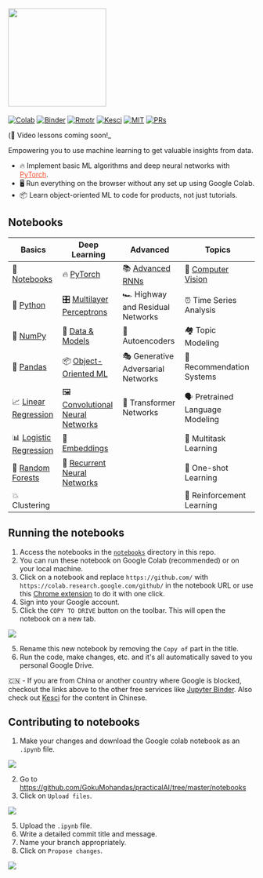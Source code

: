 # <img src="https://github.com/GokuMohandas/practicalAI/blob/master/images/logo.png" width="200" />

[![Colab](https://img.shields.io/badge/launch-Google%20Colab-45aaf2.svg)](https://github.com/GokuMohandas/practicalAI#notebooks)
[![Binder](https://img.shields.io/badge/launch-Jupyter-5eba00.svg)](https://mybinder.org/v2/gh/GokuMohandas/practicalAI/master)
[![Rmotr](https://img.shields.io/badge/launch-Rmotr-cd201f.svg)](https://notebooks.rmotr.com/clone/gh/GokuMohandas/practicalAI)
[![Kesci](https://img.shields.io/badge/launch-Kesci-fd9644.svg)](https://www.kesci.com/home/column/5c20e4c5916b6200104eea63)
[![MIT](https://img.shields.io/badge/license-MIT-f1c40f.svg)](https://github.com/GokuMohandas/practicalAI/blob/master/LICENSE)
[![PRs](https://img.shields.io/badge/PRs-welcome-6574cd.svg)]()

(🎥 Video lessons coming soon!_

Empowering you to use machine learning to get valuable insights from data.
- 🔥 Implement basic ML algorithms and deep neural networks with <a href="https://pytorch.org/" target="_blank" style="color:#ee4c2c">PyTorch</a>.
- 🖥️ Run everything on the browser without any set up using Google Colab.
- 📦 Learn object-oriented ML to code for products, not just tutorials.

## Notebooks
|Basics|Deep Learning|Advanced|Topics|
|-|-|-|-|
| 📓 [Notebooks](https://colab.research.google.com/github/GokuMohandas/practicalAI/blob/master/notebooks/00_Notebooks.ipynb)|🔥 [PyTorch](https://colab.research.google.com/github/GokuMohandas/practicalAI/blob/master/notebooks/07_PyTorch.ipynb)|📚 [Advanced RNNs](https://colab.research.google.com/github/GokuMohandas/practicalAI/blob/master/notebooks/14_Advanced_RNNs.ipynb)|📸 [Computer Vision](https://colab.research.google.com/github/GokuMohandas/practicalAI/blob/master/notebooks/15_Computer_Vision.ipynb)|
| 🐍 [Python](https://colab.research.google.com/github/GokuMohandas/practicalAI/blob/master/notebooks/01_Python.ipynb)|🎛️ [Multilayer Perceptrons](https://colab.research.google.com/github/GokuMohandas/practicalAI/blob/master/notebooks/08_Multilayer_Perceptron.ipynb)|🏎️ Highway and Residual Networks|⏰ Time Series Analysis|
|🔢 [NumPy](https://colab.research.google.com/github/GokuMohandas/practicalAI/blob/master/notebooks/02_NumPy.ipynb)|🔎 [Data & Models](https://colab.research.google.com/github/GokuMohandas/practicalAI/blob/master/notebooks/09_Data_and_Models.ipynb)|🔮 Autoencoders|🏘️ Topic Modeling|
| 🐼 [Pandas](https://colab.research.google.com/github/GokuMohandas/practicalAI/blob/master/notebooks/03_Pandas.ipynb) |📦 [Object-Oriented ML](https://colab.research.google.com/github/GokuMohandas/practicalAI/blob/master/notebooks/10_Object_Oriented_ML.ipynb)|🎭 Generative Adversarial Networks|🛒 Recommendation Systems|
|📈 [Linear Regression](https://colab.research.google.com/github/GokuMohandas/practicalAI/blob/master/notebooks/04_Linear_Regression.ipynb)|🖼️ [Convolutional Neural Networks](https://colab.research.google.com/github/GokuMohandas/practicalAI/blob/master/notebooks/11_Convolutional_Neural_Networks.ipynb)|🐝 Transformer Networks|🗣️ Pretrained Language Modeling|
|📊 [Logistic Regression](https://colab.research.google.com/github/GokuMohandas/practicalAI/blob/master/notebooks/05_Logistic_Regression.ipynb)|📝 [Embeddings](https://colab.research.google.com/github/GokuMohandas/practicalAI/blob/master/notebooks/12_Embeddings.ipynb)||🤷 Multitask Learning|
|🌳 [Random Forests](https://colab.research.google.com/github/GokuMohandas/practicalAI/blob/master/notebooks/06_Random_Forests.ipynb)|📗 [Recurrent Neural Networks](https://colab.research.google.com/github/GokuMohandas/practicalAI/blob/master/notebooks/13_Recurrent_Neural_Networks.ipynb)||🎯 One-shot Learning|
|💥 Clustering|||🍒 Reinforcement Learning|

## Running the notebooks
1. Access the notebooks in the [`notebooks`](https://github.com/GokuMohandas/practicalAI/tree/master/notebooks) directory in this repo.
2. You can run these notebook on Google Colab (recommended) or on your local machine.
3. Click on a notebook and replace `https://github.com/` with `https://colab.research.google.com/github/` in the notebook URL or use this [Chrome extension](https://chrome.google.com/webstore/detail/open-in-colab/iogfkhleblhcpcekbiedikdehleodpjo) to do it with one click.
4. Sign into your Google account.
5. Click the `COPY TO DRIVE` button on the toolbar. This will open the notebook on a new tab.

<img src="https://raw.githubusercontent.com/GokuMohandas/practicalAI/master/images/copy_to_drive.png">

5. Rename this new notebook by removing the `Copy of` part in the title.
6. Run the code, make changes, etc. and it's all automatically saved to you personal Google Drive.

🇨🇳 - If you are from China or another country where Google is blocked, checkout the links above to the other free services like [Jupyter Binder](https://mybinder.org/v2/gh/GokuMohandas/practicalAI/master). Also check out [Kesci](https://www.kesci.com/home/column/5c20e4c5916b6200104eea63) for the content in Chinese.


## Contributing to notebooks
1. Make your changes and download the Google colab notebook as an `.ipynb` file.

<img src="https://raw.githubusercontent.com/GokuMohandas/practicalAI/master/images/download_ipynb.png">

2. Go to https://github.com/GokuMohandas/practicalAI/tree/master/notebooks
3. Click on `Upload files`.

<img src="https://raw.githubusercontent.com/GokuMohandas/practicalAI/master/images/upload.png">

5. Upload the `.ipynb` file.
6. Write a detailed commit title and message.
7. Name your branch appropriately.
8. Click on `Propose changes`.

<img src="https://raw.githubusercontent.com/GokuMohandas/practicalAI/master/images/commit.png">
